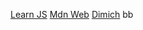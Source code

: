 [Learn JS](https://learn.javascript.ru/event-loop)
[Mdn Web](https://developer.mozilla.org/ru/docs/Web/JavaScript/EventLoop)
[Dimich](https://youtu.be/MkZS4V8xUtA?t=993)
bb